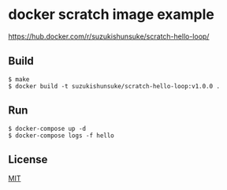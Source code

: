 # docker scratch image example

https://hub.docker.com/r/suzukishunsuke/scratch-hello-loop/

## Build

```
$ make
$ docker build -t suzukishunsuke/scratch-hello-loop:v1.0.0 .
```

## Run

```
$ docker-compose up -d
$ docker-compose logs -f hello
```

## License

[MIT](LICENSE)
